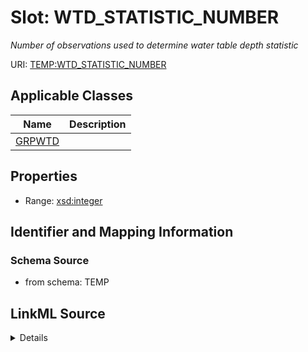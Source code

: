 # Slot: WTD_STATISTIC_NUMBER
_Number of observations used to determine water table depth statistic_


URI: [TEMP:WTD_STATISTIC_NUMBER](https://example.org/TEMP/WTD_STATISTIC_NUMBER)



<!-- no inheritance hierarchy -->




## Applicable Classes

| Name | Description |
| --- | --- |
[GRPWTD](GRPWTD.md) | 






## Properties

* Range: [xsd:integer](xsd:integer)







## Identifier and Mapping Information







### Schema Source


* from schema: TEMP




## LinkML Source

<details>
```yaml
name: WTD_STATISTIC_NUMBER
description: Number of observations used to determine water table depth statistic
from_schema: TEMP
rank: 1000
alias: WTD_STATISTIC_NUMBER
domain_of:
- GRP_WTD
range: integer

```
</details>